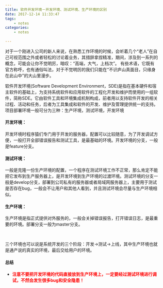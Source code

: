 ```yaml
---
title: 软件开发环境－开发环境、测试环境、生产环境的区别
date: 2017-12-14 11:33:47
tags:
	- notes
categories:
	- notes
	
---
```



对于一个刚进入公司的新人来说，在熟悉工作环境的时候，会听着几个“老人”在自己可视范围之外或者轻松的讨论着业务，其措辞拿捏精准，期间，涉及到一系列的概念，可能会让你不觉明厉，暗叹：“高端，大气，上档次”。
有些术语，它既有官方称呼，也有通俗叫法，对于不觉明厉的我们只能在“不识庐山真面目，只缘身在此山中”的大山里漫步。

<!--more-->

软件开发环境(Software Development Environment，SDE)是指在基本硬件和宿主软件的基础上，为支持系统软件和应用软件的工程化开发和维护而使用的一组软件，简称SDE。它由软件工具和环境集成机制构成，前者用以支持软件开发的相关过程、活动和任务，后者为工具集成和软件的开发、维护及管理提供统一的支持。
项目部署环境一般可分为三种：生产环境，测试环境，开发环境

#### 开发环境：
开发环境时程序猿们专门用于开发的服务器，配置可以比较随意，为了开发调试方便，一般打开全部错误报告和测试工具，是最基础的环境。开发环境的分支，一般是feature分支。

#### 测试环境：
一般是克隆一份生产环境的配置，一个程序在测试环境工作不正常，那么肯定不能把它发布到生产服务器上，是开发环境到生产环境的过渡环境。测试环境的分支一般是develop分支，部署到公司私有的服务器或者局域网服务器上，主要用于测试是否存在bug，一般会不让用户和其他人看到，并且测试环境会尽量与生产环境相似。

#### 生产环境：
生产环境是指正式提供对外服务的，一般会关掉错误报告，打开错误日志，是最重要的环境。部署分支一般为master分支。

</br>

三个环境也可以说是系统开发的三个阶段：开发->测试->上线，其中生产环境也就是通产说的真实的环境，最后交给用户的环境。
</br>
#### 总结

- <font color=red>**注意不要把开发环境的代码直接放到生产环境上，一定要经过测试环境进行调试，不然会发生很多bug和安全隐患！**</font>
